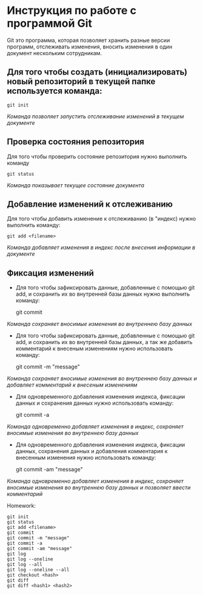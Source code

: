# Инструкция по работе с программой Git

Git это программа, которая позволяет хранить разные версии программ, отслеживать изменения, вносить изменения в один документ нескольким сотрудникам.

## Для того чтобы создать (инициализировать) новый репозиторий в текущей папке используется команда:

    git init     

*Команда позволяет запустить отслеживание изменений в текущем документе*

## Проверка состояния репозитория

Для того чтобы проверить состояние репозитория нужно выполнить команду

    git status  

*Команда показывает текущее состояние документа*

 ## Добавление изменений к отслеживанию

 Для того чтобы добавить изменение к отслеживанию (в "индекс) нужно выполнить команду:

    git add <filename>

*Команда добавляет изменения в индекс после внесения информации в документе*

## Фиксация изменений

* Для того чтобы зафиксировать данные, добавленные с помощью git add, и сохранить их во внутренней базы данных нужно выполнить команду:

    git commit

*Команда сохраняет вносимые изменения во внутреннею базу данных*
 
 * Для того чтобы зафиксировать данные, добавленные с помощью git add, и сохранить их во внутренней базы данных, а так же добавить комментарий к внесеным изменениям нужно использовать команду:

    git commit -m "message"

*Команда сохраняет вносимые изменения во внутреннею базу данных и добавляет комментарий к внесеным изменениям*

* Для одновременного добавления изменения индекса, фиксации данных и сохранения данных нужно использовать команду:

    git commit -a

*Команда одновременно добавляет изменения в индекс, сохраняет вносимые изменения во внутреннею базу данных*

* Для одновременного добавления изменения индекса, фиксации данных, сохранения данных и добавления комментария к внесенным изменения нужно использовать команду:

    git commit -am "message"

*Команда одновременно добавляет изменения в индекс, сохраняет вносимые изменения во внутреннею базу данных и позволяет ввести комментарий*



Homework:

    git init
    git status
    git add <filename>
    git commit
    git commit -m "message"
    git commit -a
    git commit -am "message"
    git log
    git log --oneline
    git log --all
    git log --oneline --all
    git checkout <hash>
    git diff
    git diff <hash1> <hash2>
